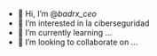 - 👋 Hi, I’m @_badrx_ceo_
- 👀 I’m interested in la ciberseguridad
- 🌱 I’m currently learning ...
- 💞️ I’m looking to collaborate on ...
